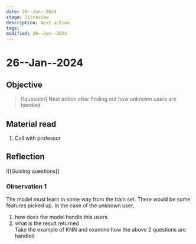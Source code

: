 ```yaml
---
date: 26--Jan--2024
stage: litreview
description: Next action
tags: 
modified: 29--Jan--2024
---
```

# 26--Jan--2024
## Objective
> [!question] Next action after finding out how unknown users are handled

## Material read
1. Call with professor
## Reflection
![[Guiding questions]]

### Observation 1
The model must learn in some way from the train set. There would be some features picked up. In the case of the unknown user, 
1. how does the model handle this users
2. what is the result returned  
Take the example of KNN and examine how the above 2 questions are handled